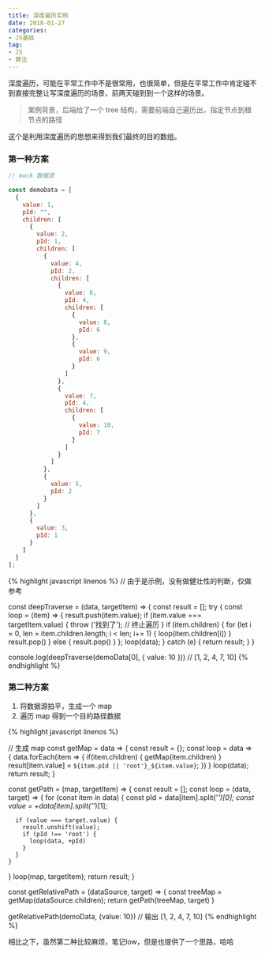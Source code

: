 ```yaml
---
title: 深度遍历实例
date: 2018-01-27
categories:
- JS基础
tag: 
- JS
- 算法
---
```


深度遍历，可能在平常工作中不是很常用，也很简单，但是在平常工作中肯定碰不到直接完整让写深度遍历的场景，前两天碰到到一个这样的场景。

> 案例背景，后端给了一个 tree 结构，需要前端自己遍历出，指定节点到根节点的路径

这个是利用深度遍历的思想来得到我们最终的目的数组。

### 第一种方案

```js
// mock 数据源

const demoData = [
  {
    value: 1,
    pId: "",
    children: [
      {
        value: 2,
        pId: 1,
        children: [
          {
            value: 4,
            pId: 2,
            children: [
              {
                value: 6,
                pId: 4,
                children: [
                  {
                    value: 8,
                    pId: 6
                  },
                  {
                    value: 9,
                    pId: 6
                  }
                ]
              },
              {
                value: 7,
                pId: 4,
                children: [
                  {
                    value: 10,
                    pId: 7
                  }
                ]
              }
            ]
          },
          {
            value: 5,
            pId: 2
          }
        ]
      },
      {
        value: 3,
        pId: 1
      }
    ]
  }
];
```

{% highlight javascript linenos %}
// 由于是示例，没有做健壮性的判断，仅做参考

const deepTraverse = (data, targetItem) => {
  const result = [];
  try {
    const loop = (item) => {
      result.push(item.value);
      if (item.value === targetItem.value) {
        throw ('找到了'); // 终止遍历
      }
      if (item.children) {
        for (let i = 0, len = item.children.length; i < len; i+= 1) {
          loop(item.children[i])
        }
        result.pop()
      } else {
        result.pop()
      }
    };
    loop(data);
  } catch (e) {
    return result;
  }
}

console.log(deepTraverse(demoData[0], { value: 10 })) // [1, 2, 4, 7, 10]
{% endhighlight %}

### 第二种方案

1. 将数据源拍平，生成一个 map
2. 遍历 map 得到一个目的路径数据

{% highlight javascript linenos %}

// 生成 map
const getMap = data => {
  const result = {};
  const loop = data => {
    data.forEach(item => {
      if(item.children) {
        getMap(item.children)
      }
      result[item.value] = `${item.pId || 'root'}_${item.value}`;
    })
  }
  loop(data);
  return result;
}

const getPath = (map, targetItem) => {
  const result = [];
  const loop = (data, target) => {
    for (const item in data) {
      const pId = data[item].split('_')[0];
      const value = +data[item].split('_')[1];

      if (value === target.value) {
        result.unshift(value);
        if (pId !== 'root') {
          loop(data, +pId)
        }
      }  
    }
  }
  loop(map, targetItem);
  return result;
}

const getRelativePath = (dataSource, target) => {
  const treeMap = getMap(dataSource.children);
  return getPath(treeMap, target)
}

getRelativePath(demoData, {value: 10}) // 输出 [1, 2, 4, 7, 10]
{% endhighlight %}

相比之下，虽然第二种比较麻烦，笔记low，但是也提供了一个思路，哈哈
